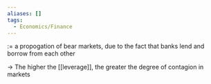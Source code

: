 ```yaml
---
aliases: []
tags:
  - Economics/Finance
---
```

:= a propogation of bear markets, due to the fact that banks lend and borrow from each other

→ The higher the [[leverage]], the greater the degree of contagion in markets
